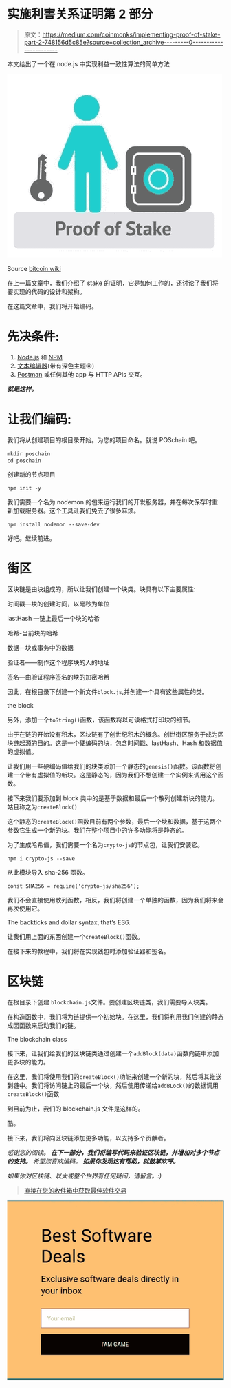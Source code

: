 # 实施利害关系证明第 2 部分

> 原文：<https://medium.com/coinmonks/implementing-proof-of-stake-part-2-748156d5c85e?source=collection_archive---------0----------------------->

本文给出了一个在 node.js 中实现利益一致性算法的简单方法

![](img/67a3c3a562cf394e00d1dc1fd2774c83.png)

Source [bitcoin wiki](https://en.bitcoinwiki.org/upload/en/images/thumb/e/e5/Proof%E2%80%93of%E2%80%93Stake_%28PoS%29.jpg/500px-Proof%E2%80%93of%E2%80%93Stake_%28PoS%29.jpg)

在[上一篇](/coinmonks/implementing-proof-of-stake-e26fa5fb8716)文章中，我们介绍了 stake 的证明，它是如何工作的，还讨论了我们将要实现的代码的设计和架构。

在这篇文章中，我们将开始编码。

# 先决条件:

1.  [Node.js](https://nodejs.org/en/download/) 和 [NPM](https://www.npmjs.com/)
2.  [文本编辑器](https://code.visualstudio.com/download)(带有深色主题😛)
3.  [Postman](https://www.getpostman.com/) 或任何其他 app 与 HTTP APIs 交互。

***就是这样。***

# 让我们编码:

我们将从创建项目的根目录开始。为您的项目命名。就说 POSchain 吧。

```
mkdir poschain
cd poschain
```

创建新的节点项目

```
npm init -y
```

我们需要一个名为 nodemon 的包来运行我们的开发服务器，并在每次保存时重新加载服务器。这个工具让我们免去了很多麻烦。

```
npm install nodemon --save-dev
```

好吧。继续前进。

# 街区

区块链是由块组成的，所以让我们创建一个块类。块具有以下主要属性:

时间戳—块的创建时间，以毫秒为单位

lastHash —链上最后一个块的哈希

哈希-当前块的哈希

数据—块或事务中的数据

验证者——制作这个程序块的人的地址

签名—由验证程序签名的块的加密哈希

因此，在根目录下创建一个新文件`block.js`,并创建一个具有这些属性的类。

the block

另外，添加一个`toString()`函数，该函数将以可读格式打印块的细节。

由于在链的开始没有积木，区块链有了创世纪积木的概念。创世街区服务于成为区块链起源的目的。这是一个硬编码的块，包含时间戳、lastHash、Hash 和数据值的虚拟值。

让我们用一些硬编码值给我们的块类添加一个静态的`genesis()`函数。该函数将创建一个带有虚拟值的新块。这是静态的，因为我们不想创建一个实例来调用这个函数。

接下来我们要添加到 block 类中的是基于数据和最后一个散列创建新块的能力。姑且称之为`createBlock()`

这个静态的`createBlock()`函数目前有两个参数，最后一个块和数据，基于这两个参数它生成一个新的块。我们在整个项目中的许多功能将是静态的。

为了生成哈希值，我们需要一个名为`crypto-js`的节点包，让我们安装它。

```
npm i crypto-js --save
```

从此模块导入 sha-256 函数。

```
const SHA256 = require('crypto-js/sha256');
```

我们不会直接使用散列函数，相反，我们将创建一个单独的函数，因为我们将来会再次使用它。

The backticks and dollar syntax, that’s ES6.

让我们用上面的东西创建一个`createBlock()`函数。

在接下来的教程中，我们将在实现钱包时添加验证器和签名。

# 区块链

在根目录下创建 `blockchain.js`文件。要创建区块链类，我们需要导入块类。

在构造函数中，我们将为链提供一个初始块。在这里，我们将利用我们创建的静态成因函数来启动我们的链。

The blockchain class

接下来，让我们给我们的区块链类通过创建一个`addBlock(data)`函数向链中添加更多块的能力。

在这里，我们将使用我们的`createBlock()`功能来创建一个新的块，然后将其推送到链中。我们将访问链上的最后一个块，然后使用传递给`addBLock()`的数据调用`createBlock()`函数

到目前为止，我们的 blockchain.js 文件是这样的。

酷。

接下来，我们将向区块链添加更多功能，以支持多个贡献者。

*感谢您的阅读。* ***在下一部分，我们将编写代码来验证区块链，并增加对多个节点的支持。*** *希望您喜欢编码。* ***如果你发现这有帮助，就鼓掌欢呼。***

*如果你对区块链、以太或整个世界有任何疑问，请留言。:)*

> [直接在您的收件箱中获取最佳软件交易](https://coincodecap.com/?utm_source=coinmonks)

[![](img/7c0b3dfdcbfea594cc0ae7d4f9bf6fcb.png)](https://coincodecap.com/?utm_source=coinmonks)